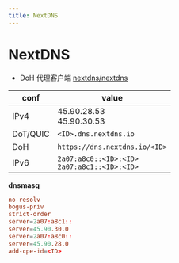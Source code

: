 ```yaml
---
title: NextDNS
---
```


# NextDNS

- DoH 代理客户端 [nextdns/nextdns](https://github.com/nextdns/nextdns)

| conf     | value                                             |
| -------- | ------------------------------------------------- |
| IPv4     | 45.90.28.53<br/>45.90.30.53                       |
| DoT/QUIC | `<ID>.dns.nextdns.io`                             |
| DoH      | `https://dns.nextdns.io/<ID>`                     |
| IPv6     | `2a07:a8c0::<ID>:<ID>`<br/>`2a07:a8c1::<ID>:<ID>` |

**dnsmasq**

```conf
no-resolv
bogus-priv
strict-order
server=2a07:a8c1::
server=45.90.30.0
server=2a07:a8c0::
server=45.90.28.0
add-cpe-id=<ID>
```
